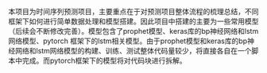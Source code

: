 本项目为时间序列预测项目，主要重点在于对预测项目整体流程的梳理总结，不同框架下如何进行简单数据处理和模型搭建。因此项目中搭建的主要为一些常用模型（后续会不断修改完善）。模型包含了prophet模型、keras库的bp神经网络和lstm网络模型、pytorch
       框架下的lstm相关模型。由于prophet模型和keras库的bp神经网络和lstm网络模型的构建、训练、测试整体代码量较少，将直接各自在一个脚本中完成。而pytorch框架下的模型将对代码块进行拆解。
